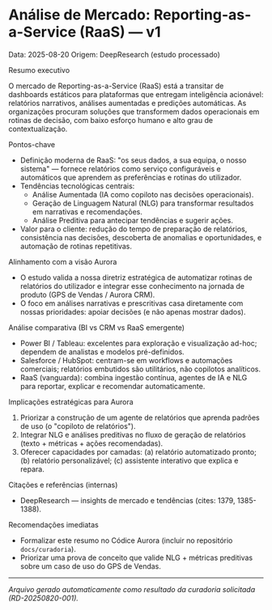 # Análise de Mercado: Reporting-as-a-Service (RaaS) — v1

Data: 2025-08-20
Origem: DeepResearch (estudo processado)

Resumo executivo

O mercado de Reporting-as-a-Service (RaaS) está a transitar de dashboards estáticos para plataformas que entregam inteligência acionável: relatórios narrativos, análises aumentadas e predições automáticas. As organizações procuram soluções que transformem dados operacionais em rotinas de decisão, com baixo esforço humano e alto grau de contextualização.

Pontos-chave

- Definição moderna de RaaS: "os seus dados, a sua equipa, o nosso sistema" — fornece relatórios como serviço configuráveis e automáticos que aprendem as preferências e rotinas do utilizador.
- Tendências tecnológicas centrais:
  - Análise Aumentada (IA como copiloto nas decisões operacionais).
  - Geração de Linguagem Natural (NLG) para transformar resultados em narrativas e recomendações.
  - Análise Preditiva para antecipar tendências e sugerir ações.
- Valor para o cliente: redução do tempo de preparação de relatórios, consistência nas decisões, descoberta de anomalias e oportunidades, e automação de rotinas repetitivas.

Alinhamento com a visão Aurora

- O estudo valida a nossa diretriz estratégica de automatizar rotinas de relatórios do utilizador e integrar esse conhecimento na jornada de produto (GPS de Vendas / Aurora CRM).
- O foco em análises narrativas e prescritivas casa diretamente com nossas prioridades: apoiar decisões (e não apenas mostrar dados).

Análise comparativa (BI vs CRM vs RaaS emergente)

- Power BI / Tableau: excelentes para exploração e visualização ad-hoc; dependem de analistas e modelos pré-definidos.
- Salesforce / HubSpot: centram-se em workflows e automações comerciais; relatórios embutidos são utilitários, não copilotos analíticos.
- RaaS (vanguarda): combina ingestão contínua, agentes de IA e NLG para reportar, explicar e recomendar automaticamente.

Implicações estratégicas para Aurora

1. Priorizar a construção de um agente de relatórios que aprenda padrões de uso (o "copiloto de relatórios").
2. Integrar NLG e análises preditivas no fluxo de geração de relatórios (texto + métricas + ações recomendadas).
3. Oferecer capacidades por camadas: (a) relatório automatizado pronto; (b) relatório personalizável; (c) assistente interativo que explica e repara.

Citações e referências (internas)

- DeepResearch — insights de mercado e tendências (cites: 1379, 1385-1388).

Recomendações imediatas

- Formalizar este resumo no Códice Aurora (incluir no repositório `docs/curadoria`).
- Priorizar uma prova de conceito que valide NLG + métricas preditivas sobre um caso de uso do GPS de Vendas.


---

_Arquivo gerado automaticamente como resultado da curadoria solicitada (RD-20250820-001)._

